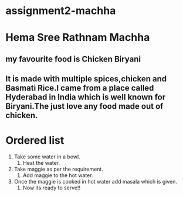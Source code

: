 # assignment2-machha
# Hema Sree Rathnam Machha
## my favourite food is Chicken Biryani
It is made with multiple spices,chicken and Basmati Rice.I came from a place called **Hyderabad** in **India** which is well known for Biryani.The just love any food made out of chicken.
--------
# Ordered list
1. Take some water in a bowl.
    1. Heat the water.
2. Take maggie as per the requirement.
    1. Add maggie to the hot water.
3. Once the maggie is cooked in hot water add masala which is given.
    1. Now its ready to serve!!
